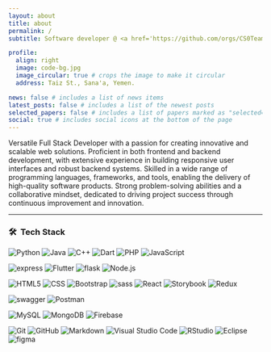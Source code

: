 ```yaml
---
layout: about
title: about
permalink: /
subtitle: Software developer @ <a href='https://github.com/orgs/CS0Team'>CS0Team</a>.

profile:
  align: right
  image: code-bg.jpg
  image_circular: true # crops the image to make it circular
  address: Taiz St., Sana'a, Yemen.

news: false # includes a list of news items
latest_posts: false # includes a list of the newest posts
selected_papers: false # includes a list of papers marked as "selected={true}"
social: true # includes social icons at the bottom of the page
---
```


Versatile Full Stack Developer with a passion for creating innovative and scalable web solutions. Proficient in both frontend and backend development, with extensive experience in building responsive user interfaces and robust backend systems. Skilled in a wide range of programming languages, frameworks, and tools, enabling the delivery of high-quality software products. Strong problem-solving abilities and a collaborative mindset, dedicated to driving project success through continuous improvement and innovation.

---


  
<h3> 🛠 &nbsp;Tech Stack</h3>

  ![Python](https://img.shields.io/badge/-Python-333333?style=flat&logo=python)
  ![Java](https://img.shields.io/badge/-Java-333333?style=flat&logo=Java&logoColor=007396)
  ![C++](https://img.shields.io/badge/-C++-333333?style=flat&logo=C%2B%2B&logoColor=00599C)
  ![Dart](https://img.shields.io/badge/-dart-333333?style=flat&logo=dart&logoColor=276DC3)
  ![PHP](https://img.shields.io/badge/-PHP-333333?style=flat&logo=php&logoColor=276DC3)
  ![JavaScript](https://img.shields.io/badge/-JavaScript-333333?style=flat&logo=javascript)


  ![express](https://img.shields.io/badge/-Express-333333?style=flat&logo=express&logoColor=276DC3)
  ![Flutter](https://img.shields.io/badge/-Flutter-333333?style=flat&logo=flutter&logoColor=276DC3)
  ![flask](https://img.shields.io/badge/-Flask-333333?style=flat&logo=flask&logoColor=276DC3)
  ![Node.js](https://img.shields.io/badge/-Node.js-333333?style=flat&logo=node.js)
  
  ![HTML5](https://img.shields.io/badge/-HTML5-333333?style=flat&logo=HTML5)
  ![CSS](https://img.shields.io/badge/-CSS-333333?style=flat&logo=CSS3&logoColor=1572B6)
  ![Bootstrap](https://img.shields.io/badge/-Bootstrap-333333?style=flat&logo=bootstrap&logoColor=563D7C)
  ![sass](https://img.shields.io/badge/-SASS-333333?style=flat&logo=sass&logoColor=276DC3)
  ![React](https://img.shields.io/badge/-React-333333?style=flat&logo=react)
  ![Storybook](https://img.shields.io/badge/-Storybook-333333?style=flat&logo=Storybook)
  ![Redux](https://img.shields.io/badge/-Redux-333333?style=flat&logo=Redux)

  ![swagger](https://img.shields.io/badge/-Swagger-333333?style=flat&logo=swagger&logoColor=276DC3)
  ![Postman](https://img.shields.io/badge/-Postman-333333?style=flat&logo=Postman&logoColor=276DC3)

  ![MySQL](https://img.shields.io/badge/-MySQL-333333?style=flat&logo=mysql)
  ![MongoDB](https://img.shields.io/badge/-MongoDB-333333?style=flat&logo=mongodb)
  ![Firebase](https://img.shields.io/badge/-Firebase-333333?style=flat&logo=Firebase)

  ![Git](https://img.shields.io/badge/-Git-333333?style=flat&logo=git)
  ![GitHub](https://img.shields.io/badge/-GitHub-333333?style=flat&logo=github)
  ![Markdown](https://img.shields.io/badge/-Markdown-333333?style=flat&logo=markdown)
  ![Visual Studio Code](https://img.shields.io/badge/-Visual%20Studio%20Code-333333?style=flat&logo=visual-studio-code&logoColor=007ACC)
  ![RStudio](https://img.shields.io/badge/-RStudio-333333?style=flat&logo=rstudio)
  ![Eclipse](https://img.shields.io/badge/-Eclipse-333333?style=flat&logo=eclipse-ide&logoColor=2C2255)
  ![figma](https://img.shields.io/badge/-figma-333333?style=flat&logo=figma)

<br/>
